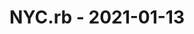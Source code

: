 ---
layout: post
title: NYC.rb - 2021-01-13
datetime: 2021-01-13 17:30:00.000000000 -05:00
name: NYC.rb
external_url: https://www.meetup.com/NYC-rb/events/275181406/
---